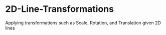 # 2D-Line-Transformations
Applying transformations such as Scale, Rotation, and Translation given 2D lines
